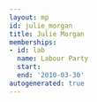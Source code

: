 ```yaml
---
layout: mp
id: julie_morgan
title: Julie Morgan
memberships:
- id: lab
  name: Labour Party
  start: 
  end: '2010-03-30'
autogenerated: true
---
```

